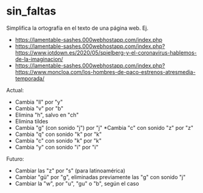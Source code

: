 # sin_faltas
Simplifica la ortografía en el texto de una página web.
Ej. 
* https://lamentable-sashes.000webhostapp.com/index.php
* https://lamentable-sashes.000webhostapp.com/index.php?https://www.jotdown.es/2020/05/spielberg-y-el-coronavirus-hablemos-de-la-imaginacion/
* https://lamentable-sashes.000webhostapp.com/index.php?https://www.moncloa.com/los-hombres-de-paco-estrenos-atresmedia-temporada/

Actual:
* Cambia "ll" por "y"
* Cambia "v" por "b"
* Elimina "h", salvo en "ch"
* Elimina tildes
* Cambia "g" (con sonido "j") por "j"
*Cambia "c" con sonido "z" por "z"
* Cambia "q" con sonido "k" por "k"
* Cambia "c" con sonido "k" por "k"
* Cambia "y" con sonido "i" por "i"

Futuro:
* Cambiar las "z" por "s" (para latinoamérica)
* Cambiar "gü" por "g", eliminadas previamente las "g" con sonido "j"
* Cambiar la "w", por "u", "gu" o "b", según el caso
